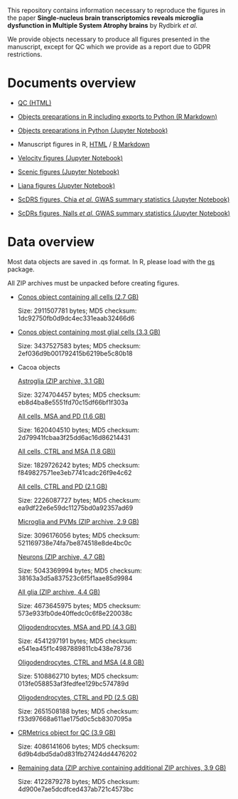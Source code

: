 This repository contains information necessary to reproduce the figures in the paper **Single-nucleus brain transcriptomics reveals microglia dysfunction in Multiple System Atrophy brains** by Rydbirk *et al*.

We provide objects necessary to produce all figures presented in the manuscript, except for QC which we provide as a report due to GDPR restrictions.

# Documents overview

- [QC (HTML)](https://htmlpreview.github.io/?https://raw.githubusercontent.com/rrydbirk/MSAvsPD/main/QC.html)

- [Objects preparations in R including exports to Python (R Markdown)](https://www.github.com/rrydbirk/MSAvsPD/blob/main/Objects_preparations.Rmd)

- [Objects preparations in Python (Jupyter Notebook)](https://www.github.com/rrydbirk/MSAvsPD/blob/main/Objects_preparations.Rmd)

- Manuscript figures in R, [HTML](https://htmlpreview.github.io/?https://raw.githubusercontent.com/rrydbirk/MSAvsPD/main/Manuscript_figures.html) / [R Markdown](https://www.github.com/rrydbirk/MSAvsPD/blob/main/Manuscript_figures.Rmd)

- [Velocity figures (Jupyter Notebook)](https://www.github.com/rrydbirk/MSAvsPD/blob/main/Velocity.ipynb)

- [Scenic figures (Jupyter Notebook)](https://www.github.com/rrydbirk/MSAvsPD/blob/main/Scenic.ipynb)

- [Liana figures (Jupyter Notebook)](https://www.github.com/rrydbirk/MSAvsPD/blob/main/Liana.ipynb)

- [ScDRS figures, Chia *et al.* GWAS summary statistics (Jupyter Notebook)](https://www.github.com/rrydbirk/MSAvsPD/blob/main/scDRS_MSA.ipynb)

- [ScDRs figures, Nalls *et al.* GWAS summary statistics (Jupyter Notebook)](https://www.github.com/rrydbirk/MSAvsPD/blob/main/scDRS_PD.ipynb)

# Data overview

Most data objects are saved in .qs format. In R, please load with the [qs](https://cran.r-project.org/web/packages/qs/index.html) package.

All ZIP archives must be unpacked before creating figures.

- [Conos object containing all cells (2.7 GB)]()

  Size: 2911507781 bytes; MD5 checksum: 1dc92750fb0d9dc4ec331eaab32466d6
  
- [Conos object containing most glial cells (3.3 GB)]()

  Size: 3437527583 bytes; MD5 checksum: 2ef036d9b001792415b6219be5c80b18
  
- Cacoa objects

  [Astroglia (ZIP archive, 3.1 GB)]()
  
  Size: 3274704457 bytes; MD5 checksum: eb8d4ba8e5551fd70c15df66bf1f303a
  
  [All cells, MSA and PD (1.6 GB)]()
  
  Size: 1620404510 bytes; MD5 checksum: 2d79941fcbaa3f25dd6ac16d86214431
  
  [All cells, CTRL and MSA (1.8 GB))]()
  
  Size: 1829726242 bytes; MD5 checksum: f849827571ee3eb7741cadc26f9e4c62
  
  [All cells, CTRL and PD (2.1 GB)]()
  
  Size: 2226087727 bytes; MD5 checksum: ea9df22e6e59dc11275bd0a92357ad69
  
  [Microglia and PVMs (ZIP archive, 2.9 GB)](https://osf.io/yzvge)
  
  Size: 3096176056 bytes; MD5 checksum: 521169738e74fa7be874518e8de4bc0c
  
  [Neurons (ZIP archive, 4.7 GB)](https://osf.io/sa4cv)
  
  Size: 5043369994 bytes; MD5 checksum: 38163a3d5a837523c6f5f1aae85d9984
  
  [All glia (ZIP archive, 4.4 GB)]()
  
  Size: 4673645975 bytes; MD5 checksum: 573e933fb0de40ffedc0c6f8e220038c
  
  [Oligodendrocytes, MSA and PD (4.3 GB)]()
  
  Size: 4541297191 bytes; MD5 checksum: e541ea45f1c4987889811cb438e78736
  
  [Oligodendrocytes, CTRL and MSA (4.8 GB)]()
  
  Size: 5108862710 bytes; MD5 checksum: 013fe058853af3fedfee129bc574789d
  
  [Oligodendrocytes, CTRL and PD (2.5 GB)]()
  
  Size: 2651508188 bytes; MD5 checksum: f33d97668a611ae175d0c5cb8307095a
  
- [CRMetrics object for QC (3.9 GB)]()

  Size: 4086141606 bytes; MD5 checksum: 6d9b4dbd5da0d831fb27424dd4476202
  
- [Remaining data (ZIP archive containing additional ZIP archives, 3.9 GB)]()

  Size: 4122879278 bytes; MD5 checksum: 4d900e7ae5dcdfced437ab721c4573bc
  

  
